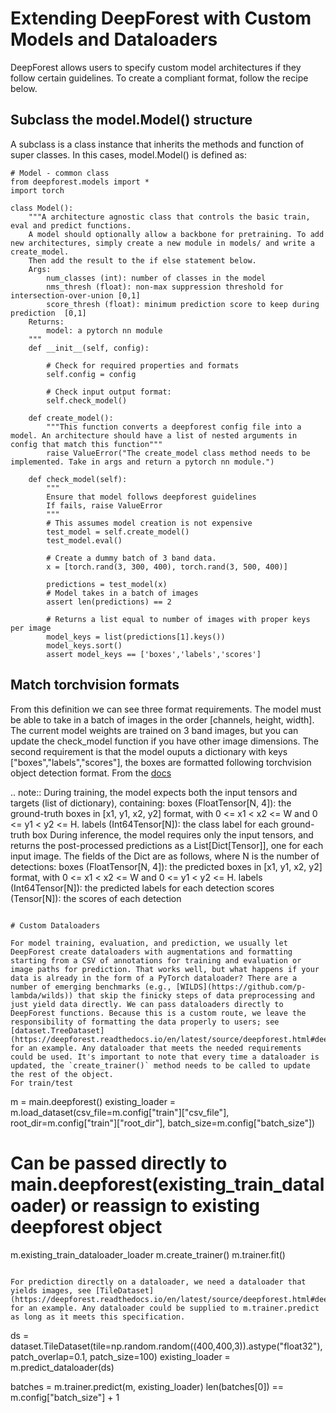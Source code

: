 # Extending DeepForest with Custom Models and Dataloaders

DeepForest allows users to specify custom model architectures if they follow certain guidelines.
To create a compliant format, follow the recipe below.

## Subclass the model.Model() structure

A subclass is a class instance that inherits the methods and function of super classes. In this cases, model.Model() is defined as:

```
# Model - common class
from deepforest.models import *
import torch

class Model():
    """A architecture agnostic class that controls the basic train, eval and predict functions.
    A model should optionally allow a backbone for pretraining. To add new architectures, simply create a new module in models/ and write a create_model.
    Then add the result to the if else statement below.
    Args:
        num_classes (int): number of classes in the model
        nms_thresh (float): non-max suppression threshold for intersection-over-union [0,1]
        score_thresh (float): minimum prediction score to keep during prediction  [0,1]
    Returns:
        model: a pytorch nn module
    """
    def __init__(self, config):

        # Check for required properties and formats
        self.config = config

        # Check input output format:
        self.check_model()

    def create_model():
        """This function converts a deepforest config file into a model. An architecture should have a list of nested arguments in config that match this function"""
        raise ValueError("The create_model class method needs to be implemented. Take in args and return a pytorch nn module.")

    def check_model(self):
        """
        Ensure that model follows deepforest guidelines
        If fails, raise ValueError
        """
        # This assumes model creation is not expensive
        test_model = self.create_model()
        test_model.eval()

        # Create a dummy batch of 3 band data.
        x = [torch.rand(3, 300, 400), torch.rand(3, 500, 400)]

        predictions = test_model(x)
        # Model takes in a batch of images
        assert len(predictions) == 2

        # Returns a list equal to number of images with proper keys per image
        model_keys = list(predictions[1].keys())
        model_keys.sort()
        assert model_keys == ['boxes','labels','scores']
```

## Match torchvision formats

From this definition we can see three format requirements. The model must be able to take in a batch of images in the order [channels, height, width]. The current model weights are trained on 3 band images, but you can update the check_model function if you have other image dimensions.
The second requirement is that the model ouputs a dictionary with keys ["boxes","labels","scores"], the boxes are formatted following torchvision object detection format. From the [docs](https://pytorch.org/vision/main/models/generated/torchvision.models.detection.retinanet_resnet50_fpn.html#torchvision.models.detection.retinanet_resnet50_fpn)

.. note::
   During training, the model expects both the input tensors and targets (list of dictionary), containing:
   boxes (FloatTensor[N, 4]): the ground-truth boxes in [x1, y1, x2, y2] format, with 0 <= x1 < x2 <= W and 0 <= y1 < y2 <= H.
   labels (Int64Tensor[N]): the class label for each ground-truth box
   During inference, the model requires only the input tensors, and returns the post-processed predictions as a List[Dict[Tensor]], one for each input image. The fields of the Dict are as follows, where N is the number of detections:
   boxes (FloatTensor[N, 4]): the predicted boxes in [x1, y1, x2, y2] format, with 0 <= x1 < x2 <= W and 0 <= y1 < y2 <= H.
   labels (Int64Tensor[N]): the predicted labels for each detection
   scores (Tensor[N]): the scores of each detection
```

# Custom Dataloaders

For model training, evaluation, and prediction, we usually let DeepForest create dataloaders with augmentations and formatting starting from a CSV of annotations for training and evaluation or image paths for prediction. That works well, but what happens if your data is already in the form of a PyTorch dataloader? There are a number of emerging benchmarks (e.g., [WILDS](https://github.com/p-lambda/wilds)) that skip the finicky steps of data preprocessing and just yield data directly. We can pass dataloaders directly to DeepForest functions. Because this is a custom route, we leave the responsibility of formatting the data properly to users; see [dataset.TreeDataset](https://deepforest.readthedocs.io/en/latest/source/deepforest.html#deepforest.dataset.TreeDataset) for an example. Any dataloader that meets the needed requirements could be used. It's important to note that every time a dataloader is updated, the `create_trainer()` method needs to be called to update the rest of the object.
For train/test
```
m = main.deepforest()
existing_loader = m.load_dataset(csv_file=m.config["train"]["csv_file"],
                                root_dir=m.config["train"]["root_dir"],
                                batch_size=m.config["batch_size"])

# Can be passed directly to main.deepforest(existing_train_dataloader) or reassign to existing deepforest object
m.existing_train_dataloader_loader
m.create_trainer()
m.trainer.fit()
```

For prediction directly on a dataloader, we need a dataloader that yields images, see [TileDataset](https://deepforest.readthedocs.io/en/latest/source/deepforest.html#deepforest.dataset.TileDataset) for an example. Any dataloader could be supplied to m.trainer.predict as long as it meets this specification.

```
ds = dataset.TileDataset(tile=np.random.random((400,400,3)).astype("float32"), patch_overlap=0.1, patch_size=100)
existing_loader = m.predict_dataloader(ds)

batches = m.trainer.predict(m, existing_loader)
len(batches[0]) == m.config["batch_size"] + 1
```

